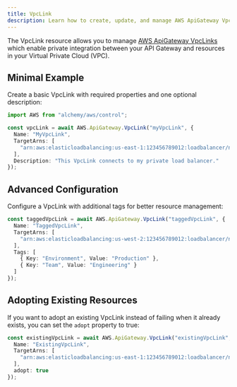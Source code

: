 ```yaml
---
title: VpcLink
description: Learn how to create, update, and manage AWS ApiGateway VpcLinks using Alchemy Cloud Control.
---
```



The VpcLink resource allows you to manage [AWS ApiGateway VpcLinks](https://docs.aws.amazon.com/apigateway/latest/userguide/) which enable private integration between your API Gateway and resources in your Virtual Private Cloud (VPC).

## Minimal Example

Create a basic VpcLink with required properties and one optional description:

```ts
import AWS from "alchemy/aws/control";

const vpcLink = await AWS.ApiGateway.VpcLink("myVpcLink", {
  Name: "MyVpcLink",
  TargetArns: [
    "arn:aws:elasticloadbalancing:us-east-1:123456789012:loadbalancer/net/my-load-balancer/50dc6c495c0c9188"
  ],
  Description: "This VpcLink connects to my private load balancer."
});
```

## Advanced Configuration

Configure a VpcLink with additional tags for better resource management:

```ts
const taggedVpcLink = await AWS.ApiGateway.VpcLink("taggedVpcLink", {
  Name: "TaggedVpcLink",
  TargetArns: [
    "arn:aws:elasticloadbalancing:us-west-2:123456789012:loadbalancer/net/my-private-lb/50dc6c495c0c9188"
  ],
  Tags: [
    { Key: "Environment", Value: "Production" },
    { Key: "Team", Value: "Engineering" }
  ]
});
```

## Adopting Existing Resources

If you want to adopt an existing VpcLink instead of failing when it already exists, you can set the `adopt` property to true:

```ts
const existingVpcLink = await AWS.ApiGateway.VpcLink("existingVpcLink", {
  Name: "ExistingVpcLink",
  TargetArns: [
    "arn:aws:elasticloadbalancing:us-east-1:123456789012:loadbalancer/net/my-existing-lb/50dc6c495c0c9188"
  ],
  adopt: true
});
```
